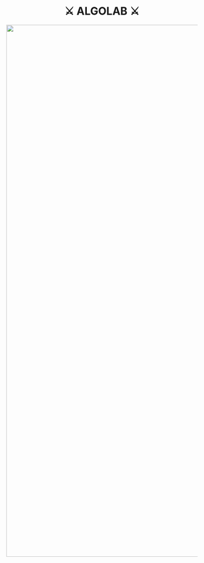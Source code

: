 <h1 align="center">⚔️ ALGOLAB ⚔️</h1>

<p align="center"><img src="https://github.com/iturobotolympics/AlgoLAB/assets/151058538/f20f66c9-40cb-4e60-9f59-23dd573fad71" width="1400"</p>
